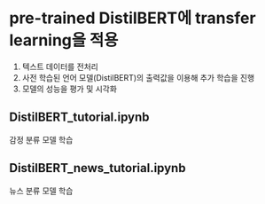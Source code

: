 #  pre-trained DistilBERT에 transfer learning을 적용
1. 텍스트 데이터를 전처리
2. 사전 학습된 언어 모델(DistilBERT)의 출력값을 이용해 추가 학습을 진행
3. 모델의 성능을 평가 및 시각화

## DistilBERT_tutorial.ipynb
감정 분류 모델 학습

## DistilBERT_news_tutorial.ipynb
뉴스 분류 모델 학습
